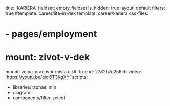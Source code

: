 title: 'KARIÉRA'
fieldset: empty_fieldset
is_hidden: true
layout: default
filters: true
#template: career/life-in-dek
template: career/kariera
css-files:
#  - pages/employment
# mount: zivot-v-dek
mount: volna-pracovni-mista
uikit: true
id: 2782b7c256cb
video: 'https://youtu.be/aici6T3KgXY'
scripts:
  - libraries/raphael.min
  - diagram
  - components/filter-select